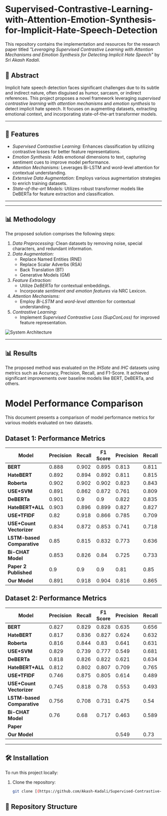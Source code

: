 # Supervised-Contrastive-Learning-with-Attention-Emotion-Synthesis-for-Implicit-Hate-Speech-Detection

This repository contains the implementation and resources for the research paper titled *"Leveraging Supervised Contrastive Learning with Attention Mechanisms and Emotion Synthesis for Detecting Implicit Hate Speech"* by *Sri Akash Kadali*.

## 📜 Abstract

Implicit hate speech detection faces significant challenges due to its subtle and indirect nature, often disguised as humor, sarcasm, or indirect references. This project proposes a novel framework leveraging *supervised contrastive learning* with *attention mechanisms* and *emotion synthesis* to detect implicit hate speech. It focuses on augmenting datasets, extracting emotional context, and incorporating state-of-the-art transformer models.

---

## 🚀 Features

- *Supervised Contrastive Learning:* Enhances classification by utilizing contrastive losses for better feature representations.
- *Emotion Synthesis:* Adds emotional dimensions to text, capturing sentiment cues to improve model performance.
- *Attention Mechanisms:* Leverages Bi-LSTM and word-level attention for contextual understanding.
- *Extensive Data Augmentation:* Employs various augmentation strategies to enrich training datasets.
- *State-of-the-art Models:* Utilizes robust transformer models like DeBERTa for feature extraction and classification.

---
---

## 📊 Methodology

The proposed solution comprises the following steps:

1. *Data Preprocessing:* Clean datasets by removing noise, special characters, and redundant information.
2. *Data Augmentation:*
   - Replace Named Entities (RNE)
   - Replace Scalar Adverbs (RSA)
   - Back Translation (BT)
   - Generative Models (GM)
3. *Feature Extraction:*
   - Utilize *DeBERTa* for contextual embeddings.
   - Incorporate *sentiment and emotion features* via NRC Lexicon.
4. *Attention Mechanisms:*
   - Employ *Bi-LSTM* and *word-level attention* for contextual understanding.
5. *Contrastive Learning:*
   - Implement *Supervised Contrastive Loss (SupConLoss)* for improved feature representation.

![System Architecture](path/to/system_architecture_image.png)

---

## 📊 Results

The proposed method was evaluated on the *IHSate* and *IHC* datasets using metrics such as Accuracy, Precision, Recall, and F1-Score. It achieved significant improvements over baseline models like BERT, DeBERTa, and others.
# Model Performance Comparison

This document presents a comparison of model performance metrics for various models evaluated on two datasets.

## Dataset 1: Performance Metrics

| Model              | Precision | Recall   | F1 Score | Precision | Recall   | F1 Score | Precision | Recall  | F1 Score | Accuracy |
|--------------------|-----------|----------|----------|-----------|----------|----------|-----------|---------|----------|----------|
| **BERT**           | 0.888     | 0.902    | 0.895    | 0.813     | 0.811    | 0.812    | 0.469     | 0.37    | 0.414    | 0.848    |
| **HateBERT**       | 0.892     | 0.894    | 0.892    | 0.811     | 0.815    | 0.813    | 0.382     | 0.349   | 0.365    | 0.843    |
| **Roberta**        | 0.902     | 0.902    | 0.902    | 0.823     | 0.843    | 0.833    | 0.427     | 0.344   | 0.381    | 0.857    |
| **USE+SVM**        | 0.891     | 0.862    | 0.872    | 0.761     | 0.809    | 0.783    | 0.402     | 0.361   | 0.382    | 0.82     |
| **DeBERTa**        | 0.901     | 0.9      | 0.9      | 0.822     | 0.835    | 0.828    | 0.416     | 0.371   | 0.392    | 0.855    |
| **HateBERT+ALL**   | 0.903     | 0.896    | 0.899    | 0.827     | 0.827    | 0.827    | 0.502     | 0.559   | 0.529    | 0.84     |
| **USE+TFIDF**      | 0.82      | 0.918    | 0.866    | 0.785     | 0.709    | 0.745    | 0.667     | 0.043   | 0.081    | 0.816    |
| **USE+Count Vectorizer** | 0.834 | 0.872    | 0.853    | 0.741     | 0.718    | 0.73     | 0.321     | 0.194   | 0.242    | 0.79     |
| **LSTM-based Comparative** | 0.85 | 0.815    | 0.832    | 0.773     | 0.636    | 0.698    | 0.103     | 0.312   | 0.155    | 0.732    |
| **Bi-CHAT Model**  | 0.853     | 0.826    | 0.84     | 0.725     | 0.733    | 0.733    | 0.24      | 0.253   | 0.246    | 0.776    |
| **Paper 2 Published** | 0.9    | 0.9      | 0.9      | 0.81      | 0.85     | 0.83     | 0.45      | 0.82    | 0.58     | Did Not Mention |
| **Our Model**      | 0.891    | 0.918    | 0.904    | 0.816     | 0.865    | 0.84     | 0.608     | 0.579   | 0.593    | 0.863    |

## Dataset 2: Performance Metrics

| Model              | Precision | Recall   | F1 Score | Precision | Recall   | F1 Score | Precision | Recall  | F1 Score | Accuracy | Implicit Accuracy |
|--------------------|-----------|----------|----------|-----------|----------|----------|-----------|---------|----------|----------|-------------------|
| **BERT**           | 0.827     | 0.829    | 0.828    | 0.635     | 0.656    | 0.645    | 0.512     | 0.386   | 0.441    | 0.751    |                   |
| **HateBERT**       | 0.817     | 0.836    | 0.827    | 0.624     | 0.632    | 0.638    | 0.538     | 0.343   | 0.419    | 0.745    |                   |
| **Roberta**        | 0.816     | 0.844    | 0.83     | 0.641     | 0.631    | 0.636    | 0.509     | 0.344   | 0.41     | 0.75     |                   |
| **USE+SVM**        | 0.829     | 0.739    | 0.777    | 0.549     | 0.681    | 0.612    | 0.333     | 0.312   | 0.322    | 0.7      |                   |
| **DeBERTa**        | 0.818     | 0.826    | 0.822    | 0.621     | 0.634    | 0.627    | 0.474     | 0.344   | 0.398    | 0.741    |                   |
| **HateBERT+ALL**   | 0.812     | 0.802    | 0.807    | 0.709     | 0.765    | 0.745    | 0.503     | 0.723   | 0.593    |          |                   |
| **USE+TFIDF**      | 0.746     | 0.875    | 0.805    | 0.614     | 0.489    | 0.545    | 0.826     | 0.117   | 0.204    | 0.713    |                   |
| **USE+Count Vectorizer** | 0.745 | 0.818    | 0.78     | 0.553     | 0.493    | 0.521    | 0.372     | 0.178   | 0.241    | 0.681    |                   |
| **LSTM-based Comparative** | 0.756 | 0.708  | 0.731    | 0.475     | 0.54     | 0.505    | 0.253     | 0.233   | 0.243    | 0.63     |                   |
| **Bi-CHAT Model**  | 0.76      | 0.68     | 0.717    | 0.463     | 0.589    | 0.518    | 0.284     | 0.166   | 0.209    | 0.624    |                   |
| **Paper**          |           |          |          |           |          |          | 58.6      | 59.1    | 58.6     |          | 63.8             |
| **Our Model**      |           |          |          | 0.549     | 0.73     | 0.627    |           |         |          |          | 67.2             |

---

## 🛠 Installation

To run this project locally:

1. Clone the repository:
   ```bash
   git clone [(https://github.com/Akash-Kadali/Supervised-Contrastive-Learning-with-Attention-Emotion-Synthesis-for-Implicit-Hate-Speech-Detection.git)]
## 📂 Repository Structure
